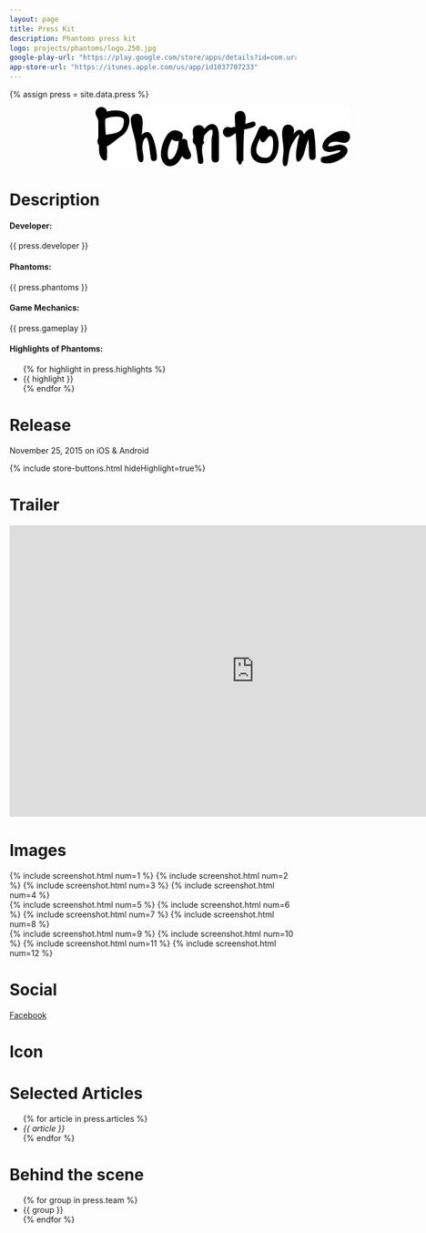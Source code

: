 ```yaml
---
layout: page
title: Press Kit
description: Phantoms press kit
logo: projects/phantoms/logo.250.jpg
google-play-url: "https://play.google.com/store/apps/details?id=com.uralys.phantoms"
app-store-url: "https://itunes.apple.com/us/app/id1037707233"
---
```


{% assign press = site.data.press %}

<div class="gutters fadeInDown animated">
  <img src= "/public/images/projects/phantoms/title.png"
  style="padding: 0px 30%;"/>
  <h1>Description</h1>
  <h4 class="bundle">Developer:</h4>
  <p>{{ press.developer }}</p>
  <h4 class="bundle">Phantoms:</h4>
  <p>{{ press.phantoms }}</p>
  <h4 class="bundle">Game Mechanics:</h4>
  <p>{{ press.gameplay }}</p>
  <h4 class="bundle">Highlights of Phantoms:</h4>
    <ul>
    {% for highlight in press.highlights %}
      <li>{{ highlight }}</li>
    {% endfor %}
    </ul>
</div>

<div class="row gutters fadeInDown animated">
  <h1 class="bundle">Release</h1>
  <p>November 25, 2015 on iOS & Android</p>

  {% include store-buttons.html hideHighlight=true%}
</div>

<div class="row gutters fadeInDown animated">
  <h1 class="bundle">Trailer</h1>
  <div class="row gutters span_12">
      <iframe width="860"
              height="512"
              src="http://www.youtube.com/embed/yRW5d_Fzyfo"
              frameborder="0">
      </iframe>
  </div>
</div>

<div class="row gutters fadeInDown animated">
  <h1 class="bundle">Images</h1>
  <div class="row span_12">
  {% include screenshot.html num=1 %}
  {% include screenshot.html num=2 %}
  {% include screenshot.html num=3 %}
  {% include screenshot.html num=4 %}
  </div>

  <div class="row span_12">
  {% include screenshot.html num=5 %}
  {% include screenshot.html num=6 %}
  {% include screenshot.html num=7 %}
  {% include screenshot.html num=8 %}
  </div>

  <div class="row span_12">
  {% include screenshot.html num=9 %}
  {% include screenshot.html num=10 %}
  {% include screenshot.html num=11 %}
  {% include screenshot.html num=12 %}
  </div>
</div>

<div class="row gutters fadeInDown animated">
  <h1 class="bundle">Social</h1>
  <p>
    <a href="https://www.facebook.com/uralys">Facebook</a>
  </p>
</div>

<div class="row gutters fadeInDown animated">
  <h1 class="bundle">Icon</h1>
  <div class="press-icon"
     title="Phantoms"
     style="background-image: url({{site.baseurl}}/public/images/projects/phantoms/logo.250.jpg);">
   </div>
</div>

<div class="gutters fadeInDown animated">
  <h1 class="bundle">Selected Articles </h1>
  <ul>
    {% for article in press.articles %}
      <li><i>{{ article }}</i></li>
    {% endfor %}
  </ul>
</div>

<div class="gutters fadeInDown animated">
  <h1 class="bundle">Behind the scene</h1>
  <ul>
    {% for group in press.team %}
      <li>{{ group }}</li>
    {% endfor %}
  </ul>
</div>
